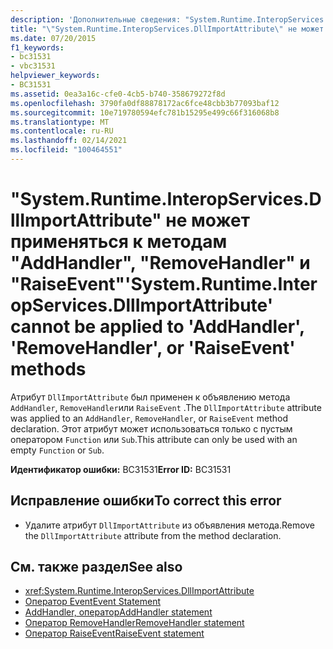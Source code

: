 ```yaml
---
description: 'Дополнительные сведения: "System.Runtime.InteropServices.DllImportAttribute" не может применяться к методам "AddHandler", "RemoveHandler" или "RaiseEvent"'
title: "\"System.Runtime.InteropServices.DllImportAttribute\" не может применяться к методам \"AddHandler\", \"RemoveHandler\" и \"RaiseEvent\""
ms.date: 07/20/2015
f1_keywords:
- bc31531
- vbc31531
helpviewer_keywords:
- BC31531
ms.assetid: 0ea3a16c-cfe0-4cb5-b740-358679272f8d
ms.openlocfilehash: 3790fa0df88878172ac6fce48cbb3b77093baf12
ms.sourcegitcommit: 10e719780594efc781b15295e499c66f316068b8
ms.translationtype: MT
ms.contentlocale: ru-RU
ms.lasthandoff: 02/14/2021
ms.locfileid: "100464551"
---
```

# <a name="systemruntimeinteropservicesdllimportattribute-cannot-be-applied-to-addhandler-removehandler-or-raiseevent-methods"></a><span data-ttu-id="041eb-103">"System.Runtime.InteropServices.DllImportAttribute" не может применяться к методам "AddHandler", "RemoveHandler" и "RaiseEvent"</span><span class="sxs-lookup"><span data-stu-id="041eb-103">'System.Runtime.InteropServices.DllImportAttribute' cannot be applied to 'AddHandler', 'RemoveHandler', or 'RaiseEvent' methods</span></span>

<span data-ttu-id="041eb-104">Атрибут `DllImportAttribute` был применен к объявлению метода `AddHandler`, `RemoveHandler`или `RaiseEvent` .</span><span class="sxs-lookup"><span data-stu-id="041eb-104">The `DllImportAttribute` attribute was applied to an `AddHandler`, `RemoveHandler`, or `RaiseEvent` method declaration.</span></span> <span data-ttu-id="041eb-105">Этот атрибут может использоваться только с пустым оператором `Function` или `Sub`.</span><span class="sxs-lookup"><span data-stu-id="041eb-105">This attribute can only be used with an empty `Function` or `Sub`.</span></span>  
  
 <span data-ttu-id="041eb-106">**Идентификатор ошибки:** BC31531</span><span class="sxs-lookup"><span data-stu-id="041eb-106">**Error ID:** BC31531</span></span>  
  
## <a name="to-correct-this-error"></a><span data-ttu-id="041eb-107">Исправление ошибки</span><span class="sxs-lookup"><span data-stu-id="041eb-107">To correct this error</span></span>  
  
- <span data-ttu-id="041eb-108">Удалите атрибут `DllImportAttribute` из объявления метода.</span><span class="sxs-lookup"><span data-stu-id="041eb-108">Remove the `DllImportAttribute` attribute from the method declaration.</span></span>  
  
## <a name="see-also"></a><span data-ttu-id="041eb-109">См. также раздел</span><span class="sxs-lookup"><span data-stu-id="041eb-109">See also</span></span>

- <xref:System.Runtime.InteropServices.DllImportAttribute>
- [<span data-ttu-id="041eb-110">Оператор Event</span><span class="sxs-lookup"><span data-stu-id="041eb-110">Event Statement</span></span>](../language-reference/statements/event-statement.md)
- [<span data-ttu-id="041eb-111">AddHandler, оператор</span><span class="sxs-lookup"><span data-stu-id="041eb-111">AddHandler statement</span></span>](../language-reference/statements/addhandler-statement.md)
- [<span data-ttu-id="041eb-112">Оператор RemoveHandler</span><span class="sxs-lookup"><span data-stu-id="041eb-112">RemoveHandler statement</span></span>](../language-reference/statements/removehandler-statement.md)
- [<span data-ttu-id="041eb-113">Оператор RaiseEvent</span><span class="sxs-lookup"><span data-stu-id="041eb-113">RaiseEvent statement</span></span>](../language-reference/statements/raiseevent-statement.md)
